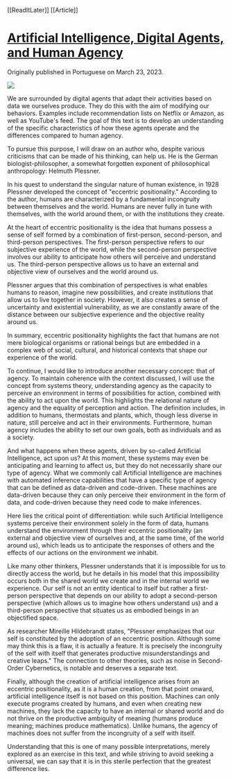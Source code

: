 [[ReadItLater]] [[Article]]

# [Artificial Intelligence, Digital Agents, and Human Agency](https://www.mabuse.art.br/post/artificial-intelligence-digital-agents-and-human-agency)

Originally published in Portuguese on March 23, 2023.    

![](ReadItLater%20Inbox/assets/Artificial%20Intelligence,%20Digital%20Agents,%20and%20Human%20Agency/654be3_14c1bb9eaacf49e39bc92310b2b58946~mv2.png)

We are surrounded by digital agents that adapt their activities based on data we ourselves produce. They do this with the aim of modifying our behaviors. Examples include recommendation lists on Netflix or Amazon, as well as YouTube's feed. The goal of this text is to develop an understanding of the specific characteristics of how these agents operate and the differences compared to human agency.

To pursue this purpose, I will draw on an author who, despite various criticisms that can be made of his thinking, can help us. He is the German biologist-philosopher, a somewhat forgotten exponent of philosophical anthropology: Helmuth Plessner.

In his quest to understand the singular nature of human existence, in 1928 Plessner developed the concept of "eccentric positionality." According to the author, humans are characterized by a fundamental incongruity between themselves and the world. Humans are never fully in tune with themselves, with the world around them, or with the institutions they create.

At the heart of eccentric positionality is the idea that humans possess a sense of self formed by a combination of first-person, second-person, and third-person perspectives. The first-person perspective refers to our subjective experience of the world, while the second-person perspective involves our ability to anticipate how others will perceive and understand us. The third-person perspective allows us to have an external and objective view of ourselves and the world around us.

Plessner argues that this combination of perspectives is what enables humans to reason, imagine new possibilities, and create institutions that allow us to live together in society. However, it also creates a sense of uncertainty and existential vulnerability, as we are constantly aware of the distance between our subjective experience and the objective reality around us.

In summary, eccentric positionality highlights the fact that humans are not mere biological organisms or rational beings but are embedded in a complex web of social, cultural, and historical contexts that shape our experience of the world.

To continue, I would like to introduce another necessary concept: that of agency. To maintain coherence with the context discussed, I will use the concept from systems theory, understanding agency as the capacity to perceive an environment in terms of possibilities for action, combined with the ability to act upon the world. This highlights the relational nature of agency and the equality of perception and action. The definition includes, in addition to humans, thermostats and plants, which, though less diverse in nature, still perceive and act in their environments. Furthermore, human agency includes the ability to set our own goals, both as individuals and as a society.

And what happens when these agents, driven by so-called Artificial Intelligence, act upon us? At this moment, these systems may even be anticipating and learning to affect us, but they do not necessarily share our type of agency. What we commonly call Artificial Intelligence are machines with automated inference capabilities that have a specific type of agency that can be defined as data-driven and code-driven. These machines are data-driven because they can only perceive their environment in the form of data, and code-driven because they need code to make inferences.

Here lies the critical point of differentiation: while such Artificial Intelligence systems perceive their environment solely in the form of data, humans understand the environment through their eccentric positionality (an external and objective view of ourselves and, at the same time, of the world around us), which leads us to anticipate the responses of others and the effects of our actions on the environment we inhabit.

Like many other thinkers, Plessner understands that it is impossible for us to directly access the world, but he details in his model that this impossibility occurs both in the shared world we create and in the internal world we experience. Our self is not an entity identical to itself but rather a first-person perspective that depends on our ability to adopt a second-person perspective (which allows us to imagine how others understand us) and a third-person perspective that situates us as embodied beings in an objectified space.

As researcher Mireille Hildebrandt states, "Plessner emphasizes that our self is constituted by the adoption of an eccentric position. Although some may think this is a flaw, it is actually a feature. It is precisely the incongruity of the self with itself that generates productive misunderstandings and creative leaps." The connection to other theories, such as noise in Second-Order Cybernetics, is notable and deserves a separate text.

Finally, although the creation of artificial intelligence arises from an eccentric positionality, as it is a human creation, from that point onward, artificial intelligence itself is not based on this position. Machines can only execute programs created by humans, and even when creating new machines, they lack the capacity to have an internal or shared world and do not thrive on the productive ambiguity of meaning (humans produce meaning; machines produce mathematics). Unlike humans, the agency of machines does not suffer from the incongruity of a self with itself.

Understanding that this is one of many possible interpretations, merely explored as an exercise in this text, and while striving to avoid seeking a universal, we can say that it is in this sterile perfection that the greatest difference lies.